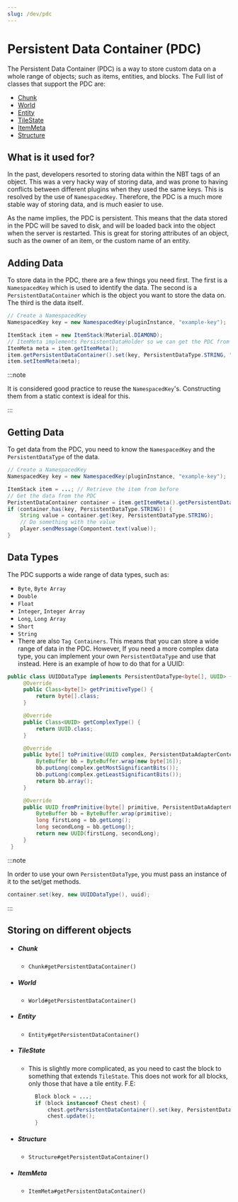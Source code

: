 ```yaml
---
slug: /dev/pdc
---
```


# Persistent Data Container (PDC)

The Persistent Data Container (PDC) is a way to store custom data on a whole range of objects; such as items, entities, and blocks.
The Full list of classes that support the PDC are:

- [Chunk](#chunk)
- [World](#world)
- [Entity](#entity)
- [TileState](#tilestate)
- [ItemMeta](#itemmeta)
- [Structure](#structure)

## What is it used for?
In the past, developers resorted to storing data within the NBT tags of an object. 
This was a very hacky way of storing data, and was prone to having conflicts between different plugins
when they used the same keys. This is resolved by the use of `NamespacedKey`.
Therefore, the PDC is a much more stable way of storing data, and is much easier to use.

As the name implies, the PDC is persistent. This means that the data stored in the PDC will be saved to disk, 
and will be loaded back into the object when the server is restarted. This is great for storing attributes of an object,
such as the owner of an item, or the custom name of an entity.

## Adding Data
To store data in the PDC, there are a few things you need first. The first is a `NamespacedKey` which is used to identify the data.
The second is a `PersistentDataContainer` which is the object you want to store the data on. The third is the data itself.

```java
// Create a NamespacedKey
NamespacedKey key = new NamespacedKey(pluginInstance, "example-key");

ItemStack item = new ItemStack(Material.DIAMOND);
// ItemMeta implements PersistentDataHolder so we can get the PDC from it
ItemMeta meta = item.getItemMeta();
item.getPersistentDataContainer().set(key, PersistentDataType.STRING, "I love Tacos!");
item.setItemMeta(meta);
```

:::note

It is considered good practice to reuse the `NamespacedKey`'s. Constructing them from a static context is ideal for this.

:::

## Getting Data
To get data from the PDC, you need to know the `NamespacedKey` and the `PersistentDataType` of the data.

```java
// Create a NamespacedKey
NamespacedKey key = new NamespacedKey(pluginInstance, "example-key");

ItemStack item = ...; // Retrieve the item from before
// Get the data from the PDC
PeristentDataContainer container = item.getItemMeta().getPersistentDataContainer();
if (container.has(key, PersistentDataType.STRING)) {
    String value = container.get(key, PersistentDataType.STRING);
    // Do something with the value
    player.sendMessage(Compontent.text(value));
}
```

## Data Types

The PDC supports a wide range of data types, such as:
- `Byte`, `Byte Array`
- `Double`
- `Float`
- `Integer`, `Integer Array`
- `Long`, `Long Array`
- `Short`
- `String` 
- There are also `Tag Containers`.
This means that you can store a wide range of data in the PDC. However, If you need a more complex data type, you can
implement your own `PersistentDataType` and use that instead. Here is an example of how to do that for a UUID:

```java
public class UUIDDataType implements PersistentDataType<byte[], UUID> {
     @Override
     public Class<byte[]> getPrimitiveType() {
         return byte[].class;
     }

     @Override
     public Class<UUID> getComplexType() {
         return UUID.class;
     }

     @Override
     public byte[] toPrimitive(UUID complex, PersistentDataAdapterContext context) {
         ByteBuffer bb = ByteBuffer.wrap(new byte[16]);
         bb.putLong(complex.getMostSignificantBits());
         bb.putLong(complex.getLeastSignificantBits());
         return bb.array();
     }

     @Override
     public UUID fromPrimitive(byte[] primitive, PersistentDataAdapterContext context) {
         ByteBuffer bb = ByteBuffer.wrap(primitive);
         long firstLong = bb.getLong();
         long secondLong = bb.getLong();
         return new UUID(firstLong, secondLong);
     }
 }
```

:::note

In order to use your own `PersistentDataType`, you must pass an instance of it to the set/get methods.
```java
container.set(key, new UUIDDataType(), uuid);
```

:::

## Storing on different objects

- ##### Chunk
    - `Chunk#getPersistentDataContainer()`
- ##### World
    - `World#getPersistentDataContainer()`
- ##### Entity
    - `Entity#getPersistentDataContainer()`
- ##### TileState
    - This is slightly more complicated, as you need to cast the block to something that extends `TileState`. 
      This does not work for all blocks, only those that have a tile entity. F.E:
      ```java
        Block block = ...;
        if (block instanceof Chest chest) {
            chest.getPersistentDataContainer().set(key, PersistentDataType.STRING, "I love Tacos!");
            chest.update();
        }
      ```
- ##### Structure
    - `Structure#getPersistentDataContainer()`
- ##### ItemMeta
    - `ItemMeta#getPersistentDataContainer()`
